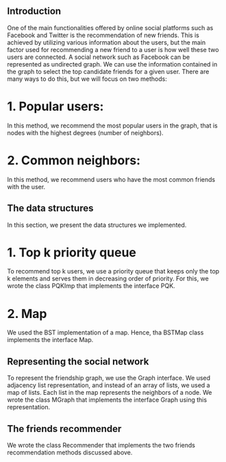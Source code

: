 ## Introduction
One of the main functionalities offered by online social platforms such as Facebook and Twitter is the recommendation of new friends. This is achieved by utilizing various information about the users, but the main factor used for recommending a new friend to a user is how well these two users are connected. A social network such as Facebook can be represented as undirected graph. We can use the information contained in the graph to select the top candidate friends for a given user. There are many ways to do this, but we will focus on two methods:

# 1. Popular users:
In this method, we recommend the most popular users in the graph, that is nodes with the highest degrees (number of neighbors).

# 2. Common neighbors:
In this method, we recommend users who have the most common friends with the user.

## The data structures
In this section, we present the data structures we implemented.

# 1. Top k priority queue
To recommend top k users, we use a priority queue that keeps only the top k elements and serves them in decreasing order of priority. For this, we wrote the class PQKImp that implements the interface PQK.

# 2. Map
We used the BST implementation of a map. Hence, tha BSTMap class implements the interface Map.

## Representing the social network
To represent the friendship graph, we use the Graph interface. We used adjacency list representation, and instead of an array of lists, we used a map of lists. Each list in the map represents the neighbors of a node.
We wrote the class MGraph that implements the interface Graph using this representation.

## The friends recommender
We wrote the class Recommender that implements the two friends recommendation methods discussed above.